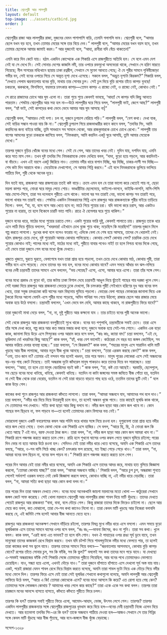 ```yaml
---
title: শ্বেতপুরী আর লালপুরী
layout: default
top-image: ../assets/catbird.jpg
order: 3
---
```

শ্বেতপুরীর রাজা আর লালপুরীর রাজা, দুজনের যেমন পাশাপাশি বাড়ি, তেমনি গলাগলি ভাব। শ্বেতপুরী বলে, “আমার ছেলে যখন বড় হবে, তখন তােমার মেয়ের সঙ্গে তার বিয়ে দেব।” লালপুরী বলে, “আমার মেয়ের যখন বয়স হবে, তখন তােমার ছেলেকে আমার জামাই করব।” আর দুজনেই বলে, “আহা, রানীরা যদি বেঁচে থাকতেন!” 

এমনি করে দিন কেটে যায়। হঠাৎ একদিন কোথ্থেকে এক শিকারি এসে রাজপুরীতে অতিথি হল। সে বলে এমন দেশ নেই যা সে দেখে নি। সেই সােনার দেশের কাজলি নদী, তার ওপারে রক্তমুখাে অসভ্যেরা থাকে, সেখানে সে হরিণ মারতে গিয়েছে; নীল সাগরের মধ্যিখানে ছায়ায় ঢাকা রত্নদ্বীপ, সেখানে সে মুক্তো আনতে গেছে; ঐ যে পুরীর সামনে পৃথিবীজোড়া গভীর বন, সেই বনের ওপারে গিয়ে সে অভূত দৃশ্য দেখে এসেছে। সকলে বলল, “অদ্ভুত দৃশ্যটা কিরকম?” শিকারি বলল, “দেখতে পেলাম ঝরনাতলায় বনের বুড়ি, মাথায় তার সােনার চুল। সেই চুল দিয়ে বুড়ি রপাের তাঁতে কাপড় বুনছে! চকচকে, ঝকঝকে, ফিনফিনে, ফরফরে চমৎকার কাপড়—তেমন কাপড় এ রাজ্যে নেই, ও রাজ্যে নেই, কোথাও নেই।”
 
সে রাত্রে রাজাদের চোখে আর ঘুম এলাে না। তারা শুয়ে শুয়ে কেবলই ভাবছে, ‘আহা! সে কাপড় যদি কিছু আনতে পারতাম। শেষটায় শ্বেতপুরীর আর সহ্য হল না—উঠে লালপুরীর ঘরে গিয়ে বলল, “লালপুরী ভাই, জেগে আছ?” লালপুরী বলল, “হ্যাঁ ভাই, সেই কাপড়ের কথা ভেবে ভেবে আমার আর ঘুম আসছে না|”

শ্বেতপুরী বলল, “আমারও সেই দশা। চল না, দুজনে চুপচাপ বেরিয়ে পড়ি।” লালপুরী বলল, “বেশ কথা। দেখা যাক, সেই বাড়ির সন্ধান পাওয়া যায় কি না।” শ্বেতপুরী চুপচাপ গিয়ে রাজভাণ্ডারীর কানে কানে বলল, “তদবির সিং, আমি কয়দিনের জন্য বাইরে যাচ্ছি, তুমি সাবধানে সব সামলে থেকো, আর রাজকুমারকে চোখে চোখে রেখাে।” লালপুরী তার বাপের আমলের বুড়ো চাকরকে জাগিয়ে বলল, “নিমকরাম, আমি কয়দিন একটু ঘুরে আসছি, তুমি আমার মেয়েকে দেখাে।” 

তারপর দুজনে বুড়ির খোঁজে বনের মধ্যে গেল। সেই যে গেল, আর তাদের খবর নেই। দুদিন যায়, দশদিন যায়, এমনি করে সাত মাস গেল। তখন দুষ্ট তদবির সিং নিমকরামকে লােভ দেখিয়ে বলল, “দাদা, বুড়ো হয়ে পড়লে, আর কয়দিনই-বা বাঁচবে। এখন এই বয়সে একটু জিরিয়ে নাও। তােমায় নদীর ধারে বাগান দিচ্ছি, ঘর দিচ্ছি, চাকর-দাসী সব দিচ্ছি—শেষ কটা দিন আরামে থাক। মেয়েটাকে দেখাশােনা, সে আমার গিন্নি করবে।" এই বলে নিমকরামকে ভুলিয়ে ভালিয়ে পাঠিয়ে দিল, পুরী থেকে অনেক দূরে। 

দিন যতই যায়, রাজকন্যা আর রাজপত্রের ততই কষ্ট বাড়ে। ক্রমে এমন হল যে তারা ভালাে করে খেতেই পায় না, ছেড়া ময়লা কাপড় পরে, নােংরা ঘরে মাদুর পেতে শােয়। ভাণ্ডারীটার ছেলেমেয়ে, ভাইপাে-ভাগনে, ভাইঝি-ভাগনি, মাসি-পিসি আর মেসাে-পিসে, তারা সব দলেবলে পুরীতে এসে থাকে। ভালাে ঘর সব তারাই নেয়, ভালাে কাপড় সব তারাই পরে, ভালাে খাবার সব তারাই খায়। শেষটায় একদিন নিমকরামের গিন্নি এসে রাজপুত্র আর রাজকন্যাকে পুরীর বাইরে তাড়িয়ে দিলাে। বলল, “যা, যা, বসে বসে আর খেতে হবে না; মাঠে গিয়ে শুয়াের চরা। যদি ভালাে করে চরাস, আর একটাও শুয়াের না হারায়, তা হলে বিকেলে চারটি ভাত পাবি। রাত্রে ঐ হােগলার ঘরে শুয়ে থাকিস।” 

দুজনে বনের ধারে, মাঠের মধ্যে শুয়াের চরাতে গেল। একটা শুয়াের ভারি দুষ্টু, কেবলই পালাতে চায়। রাজপুত্র তাকে ধরে এনে লাঠি দিয়ে খুঁচিয়ে বললেন, “খবরদার! এইখানে চোখ বুজে শুয়ে থাক; নড়েছিস কি মরেছিস!” তারপর দুজনে মিলে গল্প করতে লাগলাে। দুঃখের কথা বলে বলেও ফরােয় না; এদিকে বেলা যে শেষ হয়ে আসছে, তাদের সে খেয়ালই নেই। হঠাৎ রাজপুত্র চেয়ে দেখে, দুষ্ট শুয়ােরটা আবার কোথায় পালিয়েছে। কোথায় গেল? কোথায় গেল? চারদিক চেয়ে দেখে শুয়াের কোথাও নাই; পালের মধ্যে নাই, মাঠের মধ্যে নাই, পুরীতে যাবার পথেও নাই! তা হলে নিশ্চয় বনের দিকে গেছে, এই ভেবে তারা দুজনে গেল বনের মধ্যে খুঁজে দেখতে। 

খুজতে খুজতে, ঘুরতে ঘুরতে, বেলাশেষে যখন তারা শ্রান্ত হয়ে পড়লাে, তখন চেয়ে দেখে কোথায় মাঠ, কোথায় পুরী, তারা গভীর বনে এসে পড়েছে। দেখে তাদের বড় ভয় হল, বনের মধ্যে কোথায় যাবে? এমন সময়ে আঁধার বন ঝল-মলিয়ে বনের দেবী চন্দ্রাবতী তাদের সামনে এসে বললেন, “ভয় পেয়েছ? এসাে, এসাে, আমার ঘরে এসাে। তারা তাঁর সঙ্গে গেল। 

বনের মধ্যে প্রকাণ্ড যে বুড়াে বট, তার জটায় ঢাকা বিশাল দেহে চন্দ্রাবতী আঙুল দিয়ে ছুঁতেই গাছের গায় দরজা খুলে গেল। সেই দরজা দিয়ে রাজপুত্র আর রাজকন্যা ভেতরে ঢুকে দেখলাে, কি চমৎকার পুরী! সেইখানে হরিণের দুধ আর বনের ফল খেয়ে, তারা সবুজ চাদরঢাকা কচি ঘাসের নরম বিছানায় ঘুমিয়ে পড়লাে। ভােরের বেলা গাছের ফোকরের জানালা দিয়ে এক টুকরাে দিনের আলাে যেমনি এসে পুরীর মধ্যে পড়েছে, অমিন পাখিরা সব গেয়ে উঠলাে; রাজার ছেলে আর রাজার মেয়ে অবাক হয়ে উঠে বসলাে। চন্দ্রাবতী বললেন, 'এখন ভেবে বল দেখি, আমার কাছে থাকবে, না রাজপুরীতে ফিরে যাবে?'' 

তারা দুজনেই মাথা নেড়ে বলল, “না, না, দুষ্টু পুরীতে আর কক্ষনাে যাব । তার চাইতে বনের পুরী অনেক ভালাে। 

সেই থেকে রাজপুত্র আর রাজকন্যা বনপুরীতেই সুখে থাকে। বনের যত পশুপাখি, চন্দ্রাবতীকে সবাই চেনে। তারা এসে তাঁর সঙ্গে দেখা করে, গল্প করে আর কত মজার মজার কথা বলে; দুজনে অবাক হয়ে সেই-সব শােনে। একদিন এক বড়াে কাক, জানালা দিয়ে উড়ে এসে সিন্দুকের ওপর আরাম করে বসে বলল, “কাঃ কাঃ, ক্যায়া বাৎ!' চন্দ্রা বললেন, “এই যে, ভুণ্ডিদাদা যে! খবরটবর কিছু আছে?” কাক বলল, “হ্যাঁ, খবর বেশ ভালােই। কাঠরেরা সে বছর যত জঙ্গল কেটেছিল, সব আবার ভরিয়ে দেবার ব্যবস্থা হচ্ছে।” চন্দ্রা বললেন, “সে কিরকম?” কাক বলল, “শহরের মানুষ এসে সারাদিন খালি মাটি খুড়ছে আর বীজ লাগাচ্ছে, আবার নতুন বীজ খুজে আনছে।” চন্দ্রা বললেন, “তারা এরকম করছে কেন?” কাক বলল, “ওমা, তাও জান না? তােমার এই নন্দবন পার হলেই খণ্ডবন, তার পরে অবন। মানুষ পুরের লােকেরা এসে সেই অন্ধবনের বড়-বড় গাছ কেটে নিয়েছে। তাই অন্ধরাজ দুটো জাঁদরেল মানুষ পাকড়াও করে তাদের দিয়ে বন সারাচ্ছেন। চন্দ্রা বললেন, ‘‘আহা, তা হলে তাে মানুষ বেচারিদের বড়ই কষ্ট।” কাক বলল, “তা, কষ্ট তাে 
আছেই। ঘরবাড়ি, ছেলেপুলে, সব ছেড়ে বনের মধ্যে খাটছে, খাটছে, কেবলই খাটছে। যতদিন না কাটা জঙ্গলের সমস্ত জমিতে বীজ পোঁতা হয়, যতদিন না সেই বীজ থেকে চারা বেরােয়, যতদিন না সেই চারা বাড়তে বাড়তে গাছ হয়ে ওঠে, ততদিন তাদের ছুটি নেই।” বলে কাক উড়ে গেল। 

কাকের কথা শুনে রাজপুত্র আর রাজকন্যা কাঁদতে লাগলাে। তারা বলল, “আমরা অন্ধবনে যাব, আমাদের পথ বলে দাও।” চন্দ্রা বললেন, “নদীর ধার দিয়ে দিয়ে উত্তরমুখী চলে যাও, তা হলেই অন্ধবন খুজে পাবে। তার কাছেই ভূষণ্ডি কাক থাকে, সে তােমাদের পথ দেখাবে। সত্যি কথা ছাড়া আর কিছু বলবে না। নদীর জল ছাড়া আর কোন জল খাবে না। কোন গাছের ফল ছিড়বে না, ফল পাড়বে না—তা হলেই তােমাদের কোন বিপদের ভয় নেই।” 

ভােরবেলা দুজনে একটি বনরেশমের কম্বল আর পটলি ভরে খাবার সঙ্গে নিয়ে রওনা হল। দুপুরবেলা তারা শ্রান্ত হয়ে নদীর ধারে জল খেতে গেছে। তখন কোথা থেকে এক শিকারি এসে হাজির। সে বলল, “আরে ছি, ছি, ঐ নােংরা জল কি খেতে আছে ? এই নাও, বরফ দেওয়া ঠাণ্ডা জল। তারা বলল, "না, নদীর জল ছাড়া আর কোন জল আমরা খাব না।'' শিকারি রাগে গজগজ করতে করতে চলে গেল। 
রাত্রি হলে শুখনাে ঘাসের ওপর কম্বল পেতে দুজনে ঘুমিয়ে রইলাে; পরের দিন ভাের না হতে আবার উঠে রওনা হল। সেদিনও যেই তারা নদীর ধারে খেতে বসেছে, অমনি এক শিকারি এসে তাদের বলছে, “আরে, ও-সব বাসি পিঠে খাচ্ছ কেন? চমৎকার ফল রয়েছে, যত ইচ্ছা পেড়ে পেড়ে খাও।” তারা বলল, “না, আমরা বনের ফল ছিড়ব না, বনের ফল পাড়ব না।” শিকারি রাগে গজগজ করতে করতে চলে গেল। 

পরের দিন আবার যেই তারা নদীর ধারে বসেছে, অমনি এক শিকারি এসে তাদের আদর করে, মাথায় হাত বুলিয়ে জিজ্ঞাসা করলাে, “তােমরা কোথায় যাচ্ছ?” তারা বলল, “আমরা অন্ধবনে যাচ্ছি।' শিকারি বলল, “আরে চুপ চুপ, অন্ধরাজা শুনতে পেলেই সর্বনাশ! ওরকম বলতে নেই কেউ জিজ্ঞাসা করলে বলবে, কোথাও যাচ্ছি না, এই নদীর ধারে বেড়াচ্ছি। তারা বলল, “না, আমরা সত্যি কথা ছাড়া আর কোন কথা বলব না।” 

তার পরের দিন তারা অন্ধবন দেখতে পেল। বনের মধ্যে অনেকখানি জায়গা ময়দানের মতাে খোলা — কাঠুরেরা সেখানে জঙ্গল কেটে সাফ করেছে। সেই খােলা ময়দানে শ্বেতপুরী আর লালপুরীর রাজা শাবল দিয়ে মাটি খুঁড়ছে। তাদের দেখতে পেয়েই রাজপুত্র আর রাজকন্যা “বাবা, বাবা, বলে দৌড়ে গেল। কিন্তু রাজারা তাদের দিকে ফিরেও চাইলাে না। ছেলে আর মেয়ে কত বলল, কত বােঝালাে, তারা সে-সব কথা কানেও নিলাে না। তারা কেবল মাটি খুড়ছে আর নিজেরা বলাবলি করছে যে, এই জমিটা শেষ হলেই আবার বীজ আনতে যেতে হবে। 

রাজপুত্র আর রাজকন্যা অনেকক্ষণ সেখানে দাঁড়িয়ে রইলাে, তারপর বিষন্ন মুখে নদীর ধারে এসে বসলাে। এমন সময়ে বুড়াে ভূষণ্ডিকাক এসে তাদের সামনে ঘাসের ওপর বসে বলল, “কঃ কঃ,—ভাবনা কিসের, কও না শুনি। তারা সব কথা। খুলে বলল। কাক বলল, “এরই জন্য এত ভাবনা? তা হলে বলি শােন। যখন ঐ পাহাড়ের ওপর রাঙা সূর্য ডুবে যাবে, তখন মানুষেরা তাদের কাজকর্ম রেখে বিশ্রাম করবে। তখন যদি চটপট গিয়ে শাবলদুটোকে নদীর মধ্যে ফেলতে পার, তা হলেই তারা কাজের কথা সব ভুলে যাবে। তারপর তাদের সামনে গিয়ে বলবে— “ঝরনাতলায় আপনমনে, কোথায় বুড়ি কাপড় বােনে? রপাের তাঁতে সােনার চুল, সব কি ফাঁকি, সব কি ভুল?” বললেই সব কথা তাদের মনে পড়ে যাবে। যা দেখছাে এ-সমস্তই অন্ধরাজের ফাঁকি সেই শিকারি সেজে তােমাদের পুরীতে গিয়েছিল, আর বনের পথে তােমাদেরও ভােলাতে চেয়েছিল। যাও, সন্ধ্যা হয়ে এলাে, এখনই দৌড়ে যাও।” 
তারা দুজনে হাঁপাতে হাঁপাতে এসে দেখলাে সূর্য অস্ত যায় যায়। একট, পরেই রাজারা যেমন শাবল রেখে দিয়ে বিশ্রাম করতে বসেছে, অমনি তারা শাবল দুটো নিয়ে এক দৌড়ে গিয়ে নদীর মধ্যে ফেলে দিল। তারপর ফিরে এসে যেই তারা সেই ভূষণ্ডির শেখানাে কথাগুলাে বলেছে, অমনি লালপুরী আর শ্বেতপুরী লাফিয়ে উঠে বলল, “আরে এ কি! তােমরা কোত্থেকে এলে? বনের মধ্যে আসলে কি করে? এত রােগা হয়ে গেছ কেন? তােমাদের সঙ্গে লােকজন কোথায় ? আমাদের খবর পেলে কার কাছে?” তারা একে একে সব কথা বলল। তারপর তারা চারজনে মনের আনন্দে হাসতে হাসতে, কাঁদতে কাঁদতে পুরীতে ফিরে চলল। 

তারপর কি হল? তারপর সবাই পুরীতে ফিরে এলাে, আমােদ-আহাদ, ভােজ, উৎসব লেগে গেল। তারপর? তারপর একদিন লালপুরীর রাজকন্যার সঙ্গে শ্বেতপুরীর রাজপুত্রের ধুমধাম করে বিয়ে হল—বনের দেবী চন্দ্রাবতী নিজে এলেন বিয়ে দেখতে। আর হতভাগা তদবির সিং-এর কি হল? তাকে অন্ধবনে পাঠিয়ে দেওয়া হল—আজও সেখানে সে তার গিন্নির সঙ্গে কেবল মাটি খুঁড়ছে আর বীজ পুঁতছে, আর বনে-জঙ্গলে বীজ খুঁজে বেড়াচ্ছে। 

সন্দেশ-১৩২৮ 
